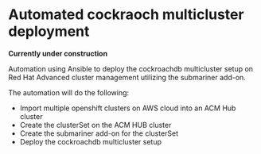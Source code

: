 # Automated cockraoch multicluster deployment
**Currently under construction**

Automation using Ansible to deploy the cockroachdb multicluster setup on Red Hat Advanced cluster management utilizing the submariner add-on.

The automation will do the following:
- Import multiple openshift clusters on AWS cloud into an ACM Hub cluster
- Create the clusterSet on the ACM HUB cluster
- Create the submariner add-on for the clusterSet
- Deploy the cockroachdb multicluster setup
